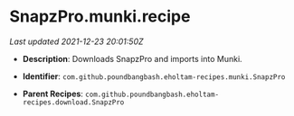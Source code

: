# SnapzPro.munki.recipe

_Last updated 2021-12-23 20:01:50Z_

- **Description**: Downloads SnapzPro and imports into Munki.

- **Identifier**: `com.github.poundbangbash.eholtam-recipes.munki.SnapzPro`

- **Parent Recipes**: `com.github.poundbangbash.eholtam-recipes.download.SnapzPro`
